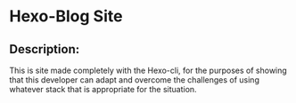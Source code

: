 # Hexo-Blog Site
## Description:
This is site made completely with the Hexo-cli, for the purposes of showing that this developer can adapt and overcome the challenges of using whatever stack that is appropriate for the situation.
